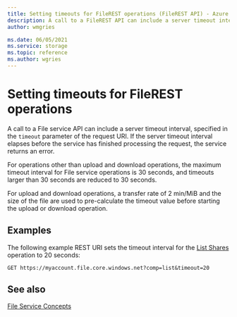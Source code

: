 ```yaml
---
title: Setting timeouts for FileREST operations (FileREST API) - Azure Files
description: A call to a FileREST API can include a server timeout interval, specified in the `timeout` parameter of the request URI. If the server timeout interval elapses before the service has finished processing the request, the service returns an error. 
author: wmgries

ms.date: 06/05/2021
ms.service: storage
ms.topic: reference
ms.author: wgries
---
```


# Setting timeouts for FileREST operations
A call to a File service API can include a server timeout interval, specified in the `timeout` parameter of the request URI. If the server timeout interval elapses before the service has finished processing the request, the service returns an error.  
  
For operations other than upload and download operations, the maximum timeout interval for File service operations is 30 seconds, and timeouts larger than 30 seconds are reduced to 30 seconds.

For upload and download operations, a transfer rate of 2 min/MiB and the size of the file are used to pre-calculate the timeout value before starting the upload or download operation.  

## Examples
The following example REST URI sets the timeout interval for the [List Shares](List-Shares.md) operation to 20 seconds:  
  
```
GET https://myaccount.file.core.windows.net?comp=list&timeout=20  
```  
  
## See also
[File Service Concepts](File-Service-Concepts.md)